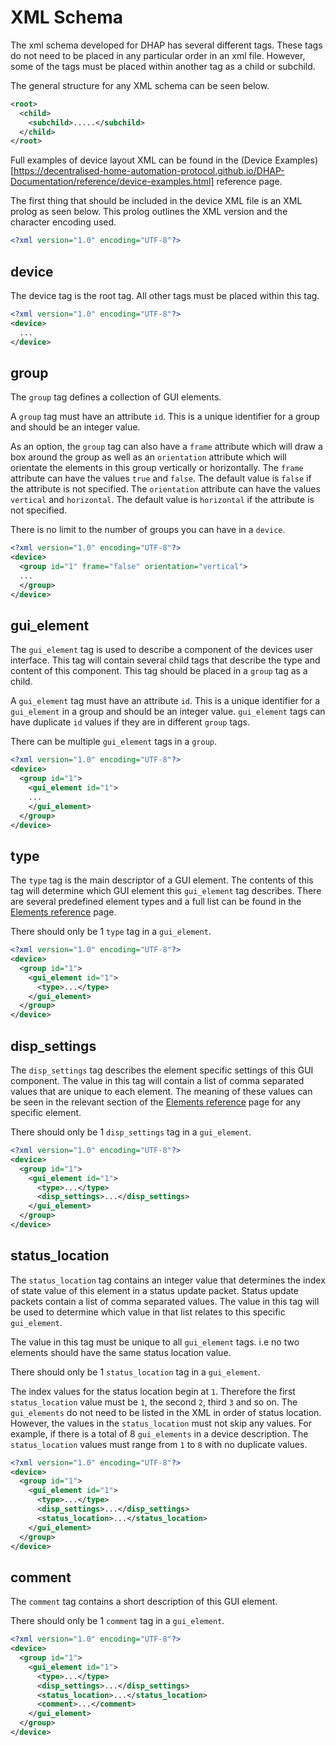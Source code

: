 # XML Schema

The xml schema developed for DHAP has several different tags. These tags do not need to be placed in any particular order in an xml file. However, some of the tags must be placed within another tag as a child or subchild.

The general structure for any XML schema can be seen below.

``` xml
<root>
  <child>
    <subchild>.....</subchild>
  </child>
</root>
```

Full examples of device layout XML can be found in the (Device Examples)[https://decentralised-home-automation-protocol.github.io/DHAP-Documentation/reference/device-examples.html] reference page.

The first thing that should be included in the device XML file is an XML prolog as seen below. This prolog outlines the XML version and the character encoding used.

``` xml
<?xml version="1.0" encoding="UTF-8"?>
```

## device

The device tag is the root tag. All other tags must be placed within this tag.

```xml {2,4}
<?xml version="1.0" encoding="UTF-8"?>
<device>
  ...
</device>
```

## group

The `group` tag defines a collection of GUI elements.

A `group` tag must have an attribute `id`. This is a unique identifier for a group and should be an integer value.

As an option, the `group` tag can also have a `frame` attribute which will draw a box around the group as well as an `orientation` attribute which will orientate the elements in this group vertically or horizontally. The `frame` attribute can have the values `true` and `false`. The default value is `false` if the attribute is not specified. The `orientation` attribute can have the values `vertical` and `horizontal`. The default value is `horizontal` if the attribute is not specified.

There is no limit to the number of groups you can have in a `device`.

```xml {3,5}
<?xml version="1.0" encoding="UTF-8"?>
<device>
  <group id="1" frame="false" orientation="vertical">
  ...
  </group>
</device>
```

## gui_element

The `gui_element` tag is used to describe a component of the devices user interface. This tag will contain several child tags that describe the type and content of this component. This tag should be placed in a `group` tag as a child.

A `gui_element` tag must have an attribute `id`. This is a unique identifier for a `gui_element` in a group and should be an integer value. `gui_element` tags can have duplicate `id` values if they are in different `group` tags.

There can be multiple `gui_element` tags in a `group`.

```xml {4,6}
<?xml version="1.0" encoding="UTF-8"?>
<device>
  <group id="1">
    <gui_element id="1">
    ...
    </gui_element>
  </group>
</device>
```

## type

The `type` tag is the main descriptor of a GUI element. The contents of this tag will determine which GUI element this `gui_element` tag describes. There are several predefined element types and a full list can be found in the [Elements reference](https://decentralised-home-automation-protocol.github.io/DHAP-Documentation/reference/elements.html) page.

There should only be 1 `type` tag in a `gui_element`.

```xml {5}
<?xml version="1.0" encoding="UTF-8"?>
<device>
  <group id="1">
    <gui_element id="1">
      <type>...</type>
    </gui_element>
  </group>
</device>
```

## disp_settings

The `disp_settings` tag describes the element specific settings of this GUI component. The value in this tag will contain a list of comma separated values that are unique to each element. The meaning of these values can be seen in the relevant section of the [Elements reference](https://decentralised-home-automation-protocol.github.io/DHAP-Documentation/reference/elements.html) page for any specific element.

There should only be 1 `disp_settings` tag in a `gui_element`.

```xml {6}
<?xml version="1.0" encoding="UTF-8"?>
<device>
  <group id="1">
    <gui_element id="1">
      <type>...</type>
      <disp_settings>...</disp_settings>
    </gui_element>
  </group>
</device>
```

## status_location

The `status_location` tag contains an integer value that determines the index of state value of this element in a status update packet. Status update packets contain a list of comma separated values. The value in this tag will be used to determine which value in that list relates to this specific `gui_element`.

The value in this tag must be unique to all `gui_element` tags. i.e no two elements should have the same status location value.

There should only be 1 `status_location` tag in a `gui_element`.

The index values for the status location begin at `1`. Therefore the first `status_location` value must be `1`, the second `2`, third `3` and so on. The `gui_elements` do not need to be listed in the XML in order of status location. However, the values in the `status_location` must not skip any values. For example, if there is a total of 8 `gui_elements` in a device description. The `status_location` values must range from `1` to `8` with no duplicate values.

```xml {7}
<?xml version="1.0" encoding="UTF-8"?>
<device>
  <group id="1">
    <gui_element id="1">
      <type>...</type>
      <disp_settings>...</disp_settings>
      <status_location>...</status_location>
    </gui_element>
  </group>
</device>
```

## comment

The `comment` tag contains a short description of this GUI element.

There should only be 1 `comment` tag in a `gui_element`.

```xml {8}
<?xml version="1.0" encoding="UTF-8"?>
<device>
  <group id="1">
    <gui_element id="1">
      <type>...</type>
      <disp_settings>...</disp_settings>
      <status_location>...</status_location>
      <comment>...</comment>
    </gui_element>
  </group>
</device>
```
